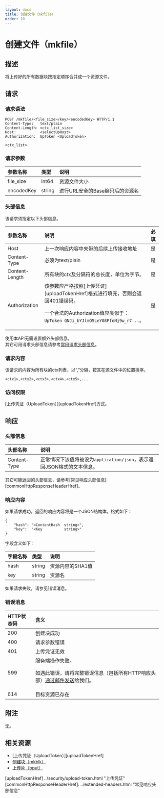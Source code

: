 ```yaml
---
layout: docs
title: 创建文件（mkfile）
order: 10
---
```


<a name="mkfile"></a>
# 创建文件（mkfile）

<a name="description"></a>
## 描述

将上传好的所有数据块按指定顺序合并成一个资源文件。  

<a name="request"></a>
## 请求

<a name="request-syntax"></a>
### 请求语法

```
POST /mkfile/<file_size>/key/<encodedKey> HTTP/1.1
Content-Type:   text/plain
Content-Length: <ctx_list_size>
Host:           <selectUpHost>
Authorization:  UpToken <UploadToken>

<ctx_list>
```

<a name="request-params"></a>
### 请求参数

参数名称        | 类型   | 说明
:-------------- | :----- | :------------------------------
file_size       | int64  | 资源文件大小
encodedKey      | string | 进行URL安全的Base编码后的资源名

<a name="request-headers"></a>
### 头部信息

该请求须指定以下头部信息。

参数名称       | 说明                                      | 必填
:------------- | :---------------------------------------- | :-------
Host           | 上一次响应内容中夹带的后续上传接收地址    | 是
Content-Type   | 必须为text/plain                          | 是
Content-Length | 所有块的ctx及分隔符的总长度，单位为字节。 | 是
Authorization  | 该参数应严格按照[上传凭证][uploadTokenHref]格式进行填充，否则会返回401错误码。<p>一个合法的Authorization值应类似于：`UpToken QNJi_bYJlmO5LeY08FfoNj9w_r7...`。 | 是

使用本API无需设置额外头部信息。  
其它可用请求头部信息请参考[常用请求头部信息]()。

<a name="request-body"></a>
### 请求内容

该请求的内容为所有块的ctx列表，以“,”分隔，按其在源文件中的位置排序。  

```
<ctx1>,<ctx2>,<ctx3>,<ctx4>,<ctx5>,...
```

<a name="request-auth"></a>
### 访问权限

[上传凭证（UploadToken）][uploadTokenHref]方式。

<a name="response"></a>
## 响应

<a name="response-headers"></a>
### 头部信息

头部名称      | 说明                              
:------------ | :--------------------------------------------------------------------
Content-Type  | 正常情况下该值将被设为`application/json`，表示返回JSON格式的文本信息。

其它可能返回的头部信息，请参考[常见响应头部信息][commonHttpResponseHeaderHref]。

<a name="response-body"></a>
### 响应内容

如果请求成功，返回的响应内容将是一个JSON结构体。格式如下：

```
{
	"hash": "<ContentHash  string>", 
    "key":  "<Key          string>"
}
```

字段含义如下：

字段名称       | 类型   | 说明
:------------- | :----- | :------------------------------
hash           | string | 资源内容的SHA1值
key            | string | 资源名

如果请求失败，请参见错误消息。

<a name="error-messages"></a>
### 错误消息

HTTP状态码 | 含义
:--------- | :--------------------------
200        | 创建块成功
400	       | 请求参数错误
401        | 上传凭证无效
599	       | 服务端操作失败。<p>如遇此错误，请将完整错误信息（包括所有HTTP响应头部）[通过邮件发送][sendBugReportHref]给我们。
614        | 目标资源已存在

<a name="remarks"></a>
## 附注

无。

<a name="related-resources"></a>
## 相关资源

- [上传凭证（UploadToken）][uploadTokenHref]
- [创建块（mkblk）](mkblk.html)
- [上传片（bput）](bput.html)

[sendBugReportHref]:            mailto:support@qiniu.com?subject=599错误日志     "发送错误报告"
[uploadTokenHref]               ../security/upload-token.html                    "上传凭证"
[commonHttpResponseHeaderHref]: ../extended-headers.html                         "常见响应头部信息"
